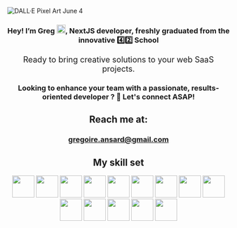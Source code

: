 ![DALL·E Pixel Art June 4](https://github.com/iamgrg/iamgrg/assets/80717523/5e729be4-2429-461e-ab20-d18515b4a3b0)

<div align="center">

<h3>Hey! I’m Greg <img src="https://github.com/iamgrg/iamgrg/assets/80717523/eb2af961-4bdc-4074-a70b-6a846d8a5840" width="20" height="20">, NextJS developer, freshly graduated from the innovative 4️⃣2️⃣ School</h3>
<p style="font-size: 18px;">Ready to bring creative solutions to your web SaaS projects.</p>
<h3> Looking to enhance your team with a passionate, results-oriented developer ? 👀 Let's connect ASAP!</h3>
<h2> Reach me at:</h2>
<h3><a href="mailto:gregoire.ansard@gmail.com">gregoire.ansard@gmail.com</a></h3>
<h2>My skill set</h2>

<img src="https://github.com/iamgrg/iamgrg/assets/80717523/d5621af5-4c79-4e71-853e-808a9c201c06" width="50" height="50">
<img src="https://github.com/iamgrg/iamgrg/assets/80717523/1a977f2e-ed2b-475c-9361-f4c2c4a563a9" width="50" height="50">
<img src="https://github.com/iamgrg/iamgrg/assets/80717523/1e1a6253-c730-4749-99fb-59eb5d294f57" width="50" height="50">
<img src="https://github.com/iamgrg/iamgrg/assets/80717523/eced9f68-0763-4c54-9f1a-2b6af44d2183" width="50" height="50">
<img src="https://github.com/iamgrg/iamgrg/assets/80717523/5c9c32a4-7852-47c5-a118-8e48607f06b7" width="50" height="50">
<img src="https://github.com/iamgrg/iamgrg/assets/80717523/e1169805-bb56-4843-a149-c736f2e4aea7" width="50" height="50">
<img src="https://github.com/iamgrg/iamgrg/assets/80717523/87385fd6-0e72-42d0-925a-077468a8eec8" width="50" height="50">
<img src="https://github.com/iamgrg/iamgrg/assets/80717523/af3556af-ed02-4d13-a02a-bd54c1a8782a" width="50" height="50">
<img src="https://github.com/iamgrg/iamgrg/assets/80717523/c033545e-5b37-4f2a-b841-9963b025799c" width="50" height="50">
<img src="https://github.com/iamgrg/iamgrg/assets/80717523/fbedc998-07c5-4228-a8c3-633187ab988d" width="50" height="50">
<img src="https://github.com/iamgrg/iamgrg/assets/80717523/b65c7c87-155f-484f-a9fa-388ceac9836e" width="50" height="50">
<img src="https://github.com/iamgrg/iamgrg/assets/80717523/dacf6a2b-619f-436a-abfa-0f7dc2d29882" width="50" height="50">
<img src="https://github.com/iamgrg/iamgrg/assets/80717523/f6e1fe94-3254-4074-a07d-b4e01f6eefee" width="50" height="50">
<img src="https://github.com/iamgrg/iamgrg/assets/80717523/5a54bf11-0252-40b9-93a0-ae17ab19326e" width="50" height="50">
</div>
